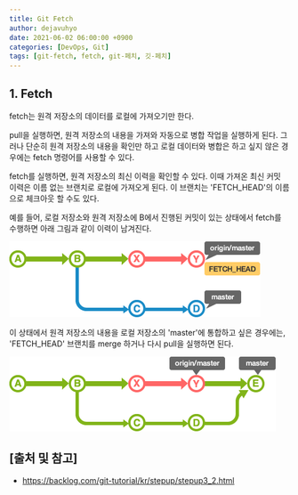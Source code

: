```yaml
---
title: Git Fetch
author: dejavuhyo
date: 2021-06-02 06:00:00 +0900
categories: [DevOps, Git]
tags: [git-fetch, fetch, git-페치, 깃-페치]
---
```


## 1. Fetch
fetch는 원격 저장소의 데이터를 로컬에 가져오기만 한다.

pull을 실행하면, 원격 저장소의 내용을 가져와 자동으로 병합 작업을 실행하게 된다. 그러나 단순히 원격 저장소의 내용을 확인만 하고 로컬 데이터와 병합은 하고 싶지 않은 경우에는 fetch 명령어를 사용할 수 있다.

fetch를 실행하면, 원격 저장소의 최신 이력을 확인할 수 있다. 이때 가져온 최신 커밋 이력은 이름 없는 브랜치로 로컬에 가져오게 된다. 이 브랜치는 'FETCH_HEAD'의 이름으로 체크아웃 할 수도 있다.

예를 들어, 로컬 저장소와 원격 저장소에 B에서 진행된 커밋이 있는 상태에서 fetch를 수행하면 아래 그림과 같이 이력이 남겨진다.

![fetch-head](/assets/img/2021-06-02-git-fetch/fetch-head.png)

이 상태에서 원격 저장소의 내용을 로컬 저장소의 'master'에 통합하고 싶은 경우에는, 'FETCH_HEAD' 브랜치를 merge 하거나 다시 pull을 실행하면 된다.

![fetch-head-merge](/assets/img/2021-06-02-git-fetch/fetch-head-merge.png)

## [출처 및 참고]
* <https://backlog.com/git-tutorial/kr/stepup/stepup3_2.html>
